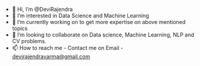 - 👋 Hi, I’m @DeviRajendra
- 👀 I’m interested in Data Science and Machine Learning
- 🌱 I’m currently working on to get more expertise on above mentioned topics
- 💞️ I’m looking to collaborate on Data science, Machine Learning, NLP and CV problems.
- 📫 How to reach me - Contact me on Email - devirajendravarma@gmail.com

<!---
DeviRajendra/DeviRajendra is a ✨ special ✨ repository because its `README.md` (this file) appears on your GitHub profile.
You can click the Preview link to take a look at your changes.
--->
